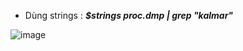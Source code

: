 + Dùng strings : ***$strings proc.dmp | grep "kalmar"***

![image](https://user-images.githubusercontent.com/94669750/223004149-3b7caced-15d8-4323-aa88-c73300ecdee5.png)